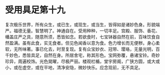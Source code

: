 # 受用具足第十九
复次极乐世界，所有众生，或已生，或现生，或当生，皆得如是诸妙色身。形貌端严。福德无量。智慧明了。神通自在。受用种种，一切丰足。宫殿、服饰、香花、幡盖庄严之具，随意所须，悉皆如念。若欲食时，七宝钵器自然在前，百味饮食自然盈满。虽有此食，实无食者。但见色闻香以意为食。色力增长而无便秽。身心柔软，无所味著。事已化去，时至复现。复有众宝妙衣、冠带、璎珞，无量光明，百千妙色，悉皆具足，自然在身。所居舍宅，称其形色。宝网弥覆，悬诸宝铃。奇妙珍异，周遍校饰。光色晃曜，尽极严丽。楼观栏楯，堂宇房阁，广狭方圆，或大或小，或在虚空，或在平地，清净安隐，微妙快乐。应念现前，无不具足。
